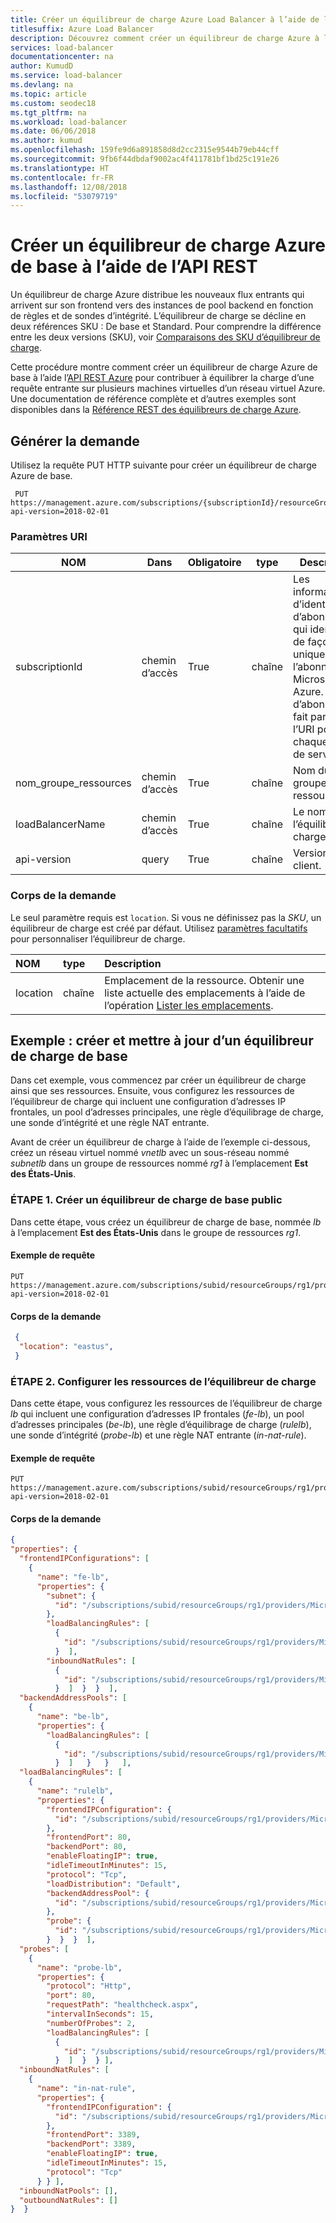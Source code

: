 ```yaml
---
title: Créer un équilibreur de charge Azure Load Balancer à l’aide de l’API REST
titlesuffix: Azure Load Balancer
description: Découvrez comment créer un équilibreur de charge Azure à l’aide de l’API REST.
services: load-balancer
documentationcenter: na
author: KumudD
ms.service: load-balancer
ms.devlang: na
ms.topic: article
ms.custom: seodec18
ms.tgt_pltfrm: na
ms.workload: load-balancer
ms.date: 06/06/2018
ms.author: kumud
ms.openlocfilehash: 159fe9d6a891858d8d2cc2315e9544b79eb44cff
ms.sourcegitcommit: 9fb6f44dbdaf9002ac4f411781bf1bd25c191e26
ms.translationtype: HT
ms.contentlocale: fr-FR
ms.lasthandoff: 12/08/2018
ms.locfileid: "53079719"
---
```

# <a name="create-an-azure-basic-load-balancer-using-rest-api"></a>Créer un équilibreur de charge Azure de base à l’aide de l’API REST

Un équilibreur de charge Azure distribue les nouveaux flux entrants qui arrivent sur son frontend vers des instances de pool backend en fonction de règles et de sondes d’intégrité. L’équilibreur de charge se décline en deux références SKU : De base et Standard. Pour comprendre la différence entre les deux versions (SKU), voir [Comparaisons des SKU d’équilibreur de charge](load-balancer-overview.md#skus).
 
Cette procédure montre comment créer un équilibreur de charge Azure de base à l’aide l’[API REST Azure](/rest/api/azure/) pour contribuer à équilibrer la charge d’une requête entrante sur plusieurs machines virtuelles d’un réseau virtuel Azure. Une documentation de référence complète et d’autres exemples sont disponibles dans la [Référence REST des équilibreurs de charge Azure](/rest/api/load-balancer/).
 
## <a name="build-the-request"></a>Générer la demande
Utilisez la requête PUT HTTP suivante pour créer un équilibreur de charge Azure de base.
 ```HTTP
  PUT https://management.azure.com/subscriptions/{subscriptionId}/resourceGroups/{resourceGroupName}/providers/Microsoft.Network/loadBalancers/{loadBalancerName}?api-version=2018-02-01
  ```
### <a name="uri-parameters"></a>Paramètres URI

|NOM  |Dans  |Obligatoire |type |Description |
|---------|---------|---------|---------|--------|
|subscriptionId   |  chemin d’accès       |  True       |   chaîne      |  Les informations d’identification d’abonnement qui identifient de façon unique l’abonnement Microsoft Azure. L’ID d’abonnement fait partie de l’URI pour chaque appel de service.      |
|nom_groupe_ressources     |     chemin d’accès    | True        |  chaîne       |   Nom du groupe de ressources.     |
|loadBalancerName     |  chemin d’accès       |      True   |    chaîne     |    Le nom de l’équilibreur de charge.    |
|api-version    |   query     |  True       |     chaîne    |  Version d’API client.      |



### <a name="request-body"></a>Corps de la demande

Le seul paramètre requis est `location`. Si vous ne définissez pas la *SKU*, un équilibreur de charge est créé par défaut.  Utilisez [paramètres facultatifs](https://docs.microsoft.com/rest/api/load-balancer/loadbalancers/createorupdate#request-body) pour personnaliser l’équilibreur de charge.

| NOM | type | Description |
| :--- | :--- | :---------- |
| location | chaîne | Emplacement de la ressource. Obtenir une liste actuelle des emplacements à l’aide de l’opération [Lister les emplacements](https://docs.microsoft.com/rest/api/resources/subscriptions/listlocations). |


## <a name="example-create-and-update-a-basic-load-balancer"></a>Exemple : créer et mettre à jour d’un équilibreur de charge de base

Dans cet exemple, vous commencez par créer un équilibreur de charge ainsi que ses ressources. Ensuite, vous configurez les ressources de l’équilibreur de charge qui incluent une configuration d’adresses IP frontales, un pool d’adresses principales, une règle d’équilibrage de charge, une sonde d’intégrité et une règle NAT entrante.

Avant de créer un équilibreur de charge à l’aide de l’exemple ci-dessous, créez un réseau virtuel nommé *vnetlb* avec un sous-réseau nommé *subnetlb* dans un groupe de ressources nommé *rg1* à l’emplacement **Est des États-Unis**.

### <a name="step-1-create-a-basic-load-balancer"></a>ÉTAPE 1. Créer un équilibreur de charge de base public
Dans cette étape, vous créez un équilibreur de charge de base, nommée *lb* à l’emplacement **Est des États-Unis** dans le groupe de ressources *rg1*.
#### <a name="sample-request"></a>Exemple de requête

  ```HTTP    
  PUT https://management.azure.com/subscriptions/subid/resourceGroups/rg1/providers/Microsoft.Network/loadBalancers/lb?api-version=2018-02-01
  ```
#### <a name="request-body"></a>Corps de la demande

  ```JSON
   {
    "location": "eastus",
   }
  ```
### <a name="step-2-configure-load-balancer-resources"></a>ÉTAPE 2. Configurer les ressources de l’équilibreur de charge
Dans cette étape, vous configurez les ressources de l’équilibreur de charge *lb* qui incluent une configuration d’adresses IP frontales (*fe-lb*), un pool d’adresses principales (*be-lb*), une règle d’équilibrage de charge (*rulelb*), une sonde d’intégrité (*probe-lb*) et une règle NAT entrante (*in-nat-rule*).
#### <a name="sample-request"></a>Exemple de requête

  ```HTTP    
  PUT https://management.azure.com/subscriptions/subid/resourceGroups/rg1/providers/Microsoft.Network/loadBalancers/lb?api-version=2018-02-01
  ```
#### <a name="request-body"></a>Corps de la demande

  ```JSON
{
  "properties": {
    "frontendIPConfigurations": [
      {
        "name": "fe-lb",
        "properties": {
          "subnet": {
            "id": "/subscriptions/subid/resourceGroups/rg1/providers/Microsoft.Network/virtualNetworks/vnetlb/subnets/subnetlb"
          },
          "loadBalancingRules": [
            {
              "id": "/subscriptions/subid/resourceGroups/rg1/providers/Microsoft.Network/loadBalancers/lb/loadBalancingRules/rulelb"
            }  ],
          "inboundNatRules": [
            {
              "id": "/subscriptions/subid/resourceGroups/rg1/providers/Microsoft.Network/loadBalancers/lb/inboundNatRules/in-nat-rule"
            }  ]  }  }  ],
    "backendAddressPools": [
      {
        "name": "be-lb",
        "properties": {
          "loadBalancingRules": [
            {
              "id": "/subscriptions/subid/resourceGroups/rg1/providers/Microsoft.Network/loadBalancers/lb/loadBalancingRules/rulelb"
            }  ]   }   }   ],
    "loadBalancingRules": [
      {
        "name": "rulelb",
        "properties": {
          "frontendIPConfiguration": {
            "id": "/subscriptions/subid/resourceGroups/rg1/providers/Microsoft.Network/loadBalancers/lb/frontendIPConfigurations/fe-lb"
          },
          "frontendPort": 80,
          "backendPort": 80,
          "enableFloatingIP": true,
          "idleTimeoutInMinutes": 15,
          "protocol": "Tcp",
          "loadDistribution": "Default",
          "backendAddressPool": {
            "id": "/subscriptions/subid/resourceGroups/rg1/providers/Microsoft.Network/loadBalancers/lb/backendAddressPools/be-lb"
          },
          "probe": {
            "id": "/subscriptions/subid/resourceGroups/rg1/providers/Microsoft.Network/loadBalancers/lb/probes/probe-lb"
          }  }  }  ],
    "probes": [
      {
        "name": "probe-lb",
        "properties": {
          "protocol": "Http",
          "port": 80,
          "requestPath": "healthcheck.aspx",
          "intervalInSeconds": 15,
          "numberOfProbes": 2,
          "loadBalancingRules": [
            {
              "id": "/subscriptions/subid/resourceGroups/rg1/providers/Microsoft.Network/loadBalancers/lb/loadBalancingRules/rulelb"
            }  ]  }  } ],
    "inboundNatRules": [
      {
        "name": "in-nat-rule",
        "properties": {
          "frontendIPConfiguration": {
            "id": "/subscriptions/subid/resourceGroups/rg1/providers/Microsoft.Network/loadBalancers/lb/frontendIPConfigurations/fe-lb"
          },
          "frontendPort": 3389,
          "backendPort": 3389,
          "enableFloatingIP": true,
          "idleTimeoutInMinutes": 15,
          "protocol": "Tcp"
        } } ],
    "inboundNatPools": [],
    "outboundNatRules": []
  }  }
```
